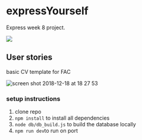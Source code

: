 # expressYourself
Express week 8 project. 

![](https://media.giphy.com/media/3orifib6e8IUsBsFa0/giphy.gif)

## User stories

basic CV template for FAC



![screen shot 2018-12-18 at 18 27 53](https://user-images.githubusercontent.com/25176118/50175056-c3fda800-02f3-11e9-88f8-0588c6321259.png)


### setup instructions
1. clone repo
2. `npm install` to install all dependencies
3. `node db/db_build.js` to build the database locally
4. `npm run dev`to run on port

